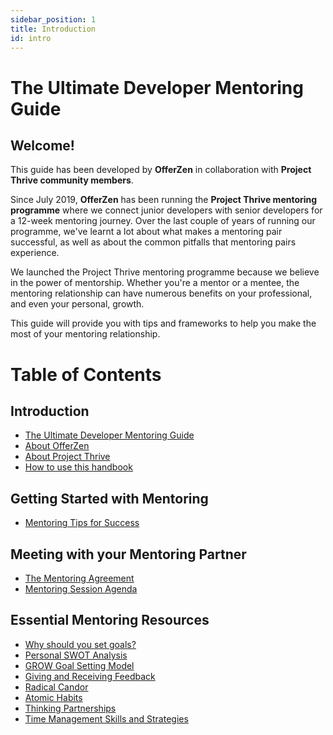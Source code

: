 ```yaml
---
sidebar_position: 1
title: Introduction
id: intro
---
```


# The Ultimate Developer Mentoring Guide

## Welcome!

This guide has been developed by **OfferZen** in collaboration with **Project Thrive community members**.&#x20;

Since July 2019, **OfferZen** has been running the **Project Thrive mentoring programme** where we connect junior developers with senior developers for a 12-week mentoring journey. Over the last couple of years of running our programme, we've learnt a lot about what makes a mentoring pair successful, as well as about the common pitfalls that mentoring pairs experience.

We launched the Project Thrive mentoring programme because we believe in the power of mentorship. Whether you're a mentor or a mentee, the mentoring relationship can have numerous benefits on your professional, and even your personal, growth.&#x20;

This guide will provide you with tips and frameworks to help you make the most of your mentoring relationship.


# Table of Contents

## Introduction

* [The Ultimate Developer Mentoring Guide](/intro.md)
* [About OfferZen](/about-offerzen.md)
* [About Project Thrive](/about-project-thrive.md) 
* [How to use this handbook](/how-to-use-this-handbook.md)

## Getting Started with Mentoring

* [Mentoring Tips for Success](/getting-started-with-mentoring/mentoring-tips-for-success.md)

## Meeting with your Mentoring Partner

* [The Mentoring Agreement](/meeting-with-your-mentoring-partner/the-mentoring-agreement.md)
* [Mentoring Session Agenda](/meeting-with-your-mentoring-partner/mentoring-session-agenda.md)

## Essential Mentoring Resources

* [Why should you set goals?](/essential-mentoring-resources/why-should-you-set-goals.md)
* [Personal SWOT Analysis](/essential-mentoring-resources/personal-swot-analysis.md)
* [GROW Goal Setting Model](/essential-mentoring-resources/grow-goal-setting-model.md)
* [Giving and Receiving Feedback](/essential-mentoring-resources/giving-and-receiving-feedback/README.md)
* [Radical Candor](/essential-mentoring-resources/giving-and-receiving-feedback/radical-candor.md)
* [Atomic Habits](/essential-mentoring-resources/atomic-habits.md)
* [Thinking Partnerships](/essential-mentoring-resources/thinking-partnerships.md)
* [Time Management Skills and Strategies](/essential-mentoring-resources/time-management-skills-and-strategies.md)